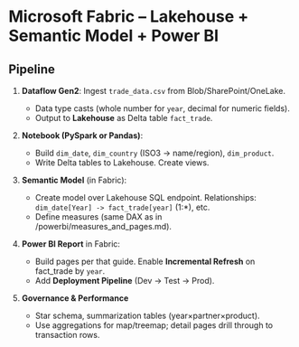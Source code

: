 # Microsoft Fabric – Lakehouse + Semantic Model + Power BI

## Pipeline
1) **Dataflow Gen2**: Ingest `trade_data.csv` from Blob/SharePoint/OneLake.
   - Data type casts (whole number for `year`, decimal for numeric fields).
   - Output to **Lakehouse** as Delta table `fact_trade`.

2) **Notebook (PySpark or Pandas)**:
   - Build `dim_date`, `dim_country` (ISO3 → name/region), `dim_product`.
   - Write Delta tables to Lakehouse. Create views.

3) **Semantic Model** (in Fabric):
   - Create model over Lakehouse SQL endpoint. Relationships:
     `dim_date[Year] -> fact_trade[year]` (1:*), etc.
   - Define measures (same DAX as in /powerbi/measures_and_pages.md).

4) **Power BI Report** in Fabric:
   - Build pages per that guide. Enable **Incremental Refresh** on fact_trade by `year`.
   - Add **Deployment Pipeline** (Dev → Test → Prod).

5) **Governance & Performance**
   - Star schema, summarization tables (year×partner×product).
   - Use aggregations for map/treemap; detail pages drill through to transaction rows.
